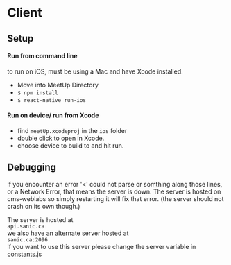 # Client

## Setup
#### Run from command line
to run on iOS, must be using a Mac and have Xcode installed.
- Move into MeetUp Directory
- `$ npm install`
- `$ react-native run-ios`

#### Run on device/ run from Xcode
- find `meetUp.xcodeproj` in the `ios` folder
- double click to open in Xcode.
- choose device to build to and hit run.

<!-- ## Pusher Starter Code for React Native
```
import Pusher from 'pusher-js/react-native';

// Enable pusher logging - don't include this in production
Pusher.logToConsole = true;

var pusher = new Pusher('c44a3af2941478d93548', {
  encrypted: true
});

var channel = pusher.subscribe('my-channel');
channel.bind('my-event', function(data) {
  alert(data.message);
});
```

## TODO::
- separate the home tab from `Home.js` and move to `/tabViews/`.
- Make current status, and how to update it, more obvious. (Navbar)
-->
## Debugging
if you encounter an error '<' could not parse or somthing along those lines, or a Network Error, that means the server is down. The server is hosted on cms-weblabs so simply restarting it will fix that error. (the server should not crash on its own though.)

The server is hosted at  
`api.sanic.ca`  
we also have an alternate server hosted at  
`sanic.ca:2096`  
if you want to use this server please change the server variable in [constants.js](./MeetUp/app/Constants.js#L1-L4)
